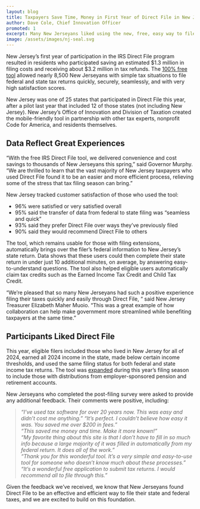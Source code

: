 ```yaml
---
layout: blog
title: Taxpayers Save Time, Money in First Year of Direct File in New Jersey
author: Dave Cole, Chief Innovation Officer
promoted: 1
excerpt: Many New Jerseyans liked using the new, free, easy way to file their taxes directly with government. The 8,500 participants this year saved roughly $1.3 million in filing fees and received over $3 million in refunds.
image: /assets/images/nj-seal.svg
---
```


New Jersey’s first year of participation in the IRS Direct File program resulted in residents who participated saving an estimated $1.3 million in filing costs and receiving about $3.2 million in tax refunds. The [100% free tool](http://directfile.nj.gov) allowed nearly 8,500 New Jerseyans with simple tax situations to file federal and state tax returns quickly, securely, seamlessly, and with very high satisfaction scores.

New Jersey was one of 25 states that participated in Direct File this year, after a pilot last year that included 12 of those states (not including New Jersey). New Jersey’s Office of Innovation and Division of Taxation created the mobile-friendly tool in partnership with other tax experts, nonprofit Code for America, and residents themselves. 

## Data Reflect Great Experiences

“With the free IRS Direct File tool, we delivered convenience and cost savings to thousands of New Jerseyans this spring,” said Governor Murphy. “We are thrilled to learn that the vast majority of New Jersey taxpayers who used Direct File found it to be an easier and more efficient process, relieving some of the stress that tax filing season can bring.”

New Jersey tracked customer satisfaction of those who used the tool:

* 96% were satisfied or very satisfied overall  
* 95% said the transfer of data from federal to state filing was “seamless and quick”  
* 93% said they prefer Direct File over ways they’ve previously filed  
* 90% said they would recommend Direct File to others

The tool, which remains usable for those with filing extensions, automatically brings over the filer’s federal information to New Jersey’s state return. Data shows that these users could then complete their state return in under just 10 additional minutes, on average, by answering easy-to-understand questions. The tool also helped eligible users automatically claim tax credits such as the Earned Income Tax Credit and Child Tax Credit.

“We’re pleased that so many New Jerseyans had such a positive experience filing their taxes quickly and easily through Direct File, “ said New Jersey Treasurer Elizabeth Maher Muoio. “This was a great example of how collaboration can help make government more streamlined while benefiting taxpayers at the same time.”

## Participants Liked Direct File

This year, eligible filers included those who lived in New Jersey for all of 2024, earned all 2024 income in the state, made below certain income thresholds, and used the same filing status for both federal and state income tax returns. The tool was [expanded](https://www.nj.gov/governor/news/news/562025/approved/20250311a.shtml) during this year’s filing season to include those with distributions from employer-sponsored pension and retirement accounts.

New Jerseyans who completed the post-filing survey were asked to provide any additional feedback. Their comments were positive, including:  
>*“I’ve used tax software for over 20 years now. This was easy and didn’t cost me anything.”*
>*“It’s perfect. I couldn’t believe how easy it was. You saved me over $200 in fees.”*  
>*“This saved me money and time. Make it more known\!”*  
>*“My favorite thing about this site is that I don’t have to fill in so much info because a large majority of it was filled in automatically from my federal return. It does all of the work.”*  
>*“Thank you for this wonderful tool. It’s a very simple and easy-to-use tool for someone who doesn’t know much about these processes.”*  
>*“It’s a wonderful free application to submit tax returns. I would recommend all to file through this.”*

Given the feedback we’ve received, we know that New Jerseyans found Direct File to be an effective and efficient way to file their state and federal taxes, and we are excited to build on this foundation.
